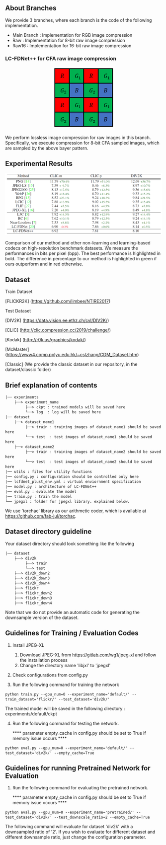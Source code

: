 ## About Branches
We provide 3 branches, where each branch is the code of the following implementation.

- Main Branch : Implementation for RGB image compression
- Raw : Implementation for 8-bit raw image compression
- Raw16 : Implementation for 16-bit raw image compression


### LC-FDNet++ for CFA raw image compression
<p align="center"><img src="figure/bayer.PNG" width="200"></p>

We perform lossless image compression for raw images in this branch. Specifically, we execute compression for 8-bit CFA sampled images, which are sampled by the above bayer pattern.

## Experimental Results

<p align="center"><img src="figure/result_table.PNG" width="1000"></p>

Comparison of our method and other non-learning and learning-based codecs on high-resolution benchmark datasets. We measure the performances in bits per pixel (bpp). The best performance is highlighted in bold. The difference in percentage to our method is highlighted in green if ours outperform and in red otherwise.

## Dataset
Train Dataset

[FLICKR2K] (https://github.com/limbee/NTIRE2017)

Test Dataset

[DIV2K] (https://data.vision.ee.ethz.ch/cvl/DIV2K/)

[CLIC] (http://clic.compression.cc/2019/challenge/)

[Kodak] (http://r0k.us/graphics/kodak/)

[McMaster] (https://www4.comp.polyu.edu.hk/~cslzhang/CDM_Dataset.htm)

[Classic] (We provide the classic dataset in our repository, in the dataset/classic folder)



## Brief explanation of contents

```
|── experiments
    ├──> experiment_name 
         ├──> ckpt : trained models will be saved here
         └──> log  : log will be saved here
|── dataset
    ├──> dataset_name1 
         ├──> train : training images of dataset_name1 should be saved here
         └──> test  : test images of dataset_name1 should be saved here
    ├──> dataset_name2
         ├──> train : training images of dataset_name2 should be saved here
         └──> test  : test images of dataset_name2 should be saved here         
|── utils : files for utility functions
|── config.py : configuration should be controlled only here 
|── lcfdnet_plust_env.yml : virtual enviornment specification
|── model.py : architecture of LC-FDNet++
|── eval.py : evaluate the model
|── train.py : train the model
└── jpegxl : folder for jpegxl library. explained below.

```

We use 'torchac' library as our arithmetic coder, which is available at https://github.com/fab-jul/torchac.

## Dataset directory guideline

Your dataset directory should look something like the following

```
|── dataset
    ├──> div2k 
         ├──> train
         └──> test  
    ├──> div2k_down2
    ├──> div2k_down3    
    ├──> div2k_down4 
    ├──> flickr
    ├──> flickr_down2
    ├──> flickr_down3    
    ├──> flickr_down4     

```

Note that we do not provide an automatic code for generating the downsample version of the dataset.

## Guidelines for Training / Evaluation Codes

1. Install JPEG-XL
   1) Download JPEG-XL from https://gitlab.com/wg1/jpeg-xl and follow the installation process
   2) Change the directory name 'libjxl' to 'jpegxl'

2. Check configurations from config.py

3. Run the following command for training  the network
```
python train.py --gpu_num=0 --experiment_name='default/' --train_dataset='flickr/' --test_dataset='div2k/'
```

The trained model will be saved in the following directory : experiments/default/ckpt

4. Run the following command for testing the network.
   
   **** parameter empty_cache in config.py should be set to True if memory issue occurs ****
```
python eval.py --gpu_num=0 --experiment_name='default/' --test_dataset='div2k/' --empty_cache=True
```

## Guidelines for running Pretrained Network for Evaluation
1. Run the following command for evaluating the pretrained network.
   
   **** parameter empty_cache in config.py should be set to True if memory issue occurs ****
```
python eval.py --gpu_num=0 --experiment_name='pretrained/' --test_dataset='div2k/' --test_downscale_ratio=2 --empty_cache=True
```

The following command will evaluate for dataset 'div2k' with a downsampled ratio of '2'.
If you wish to evaluate for different dataset and different downsample ratio, just change the configuration parameter.
